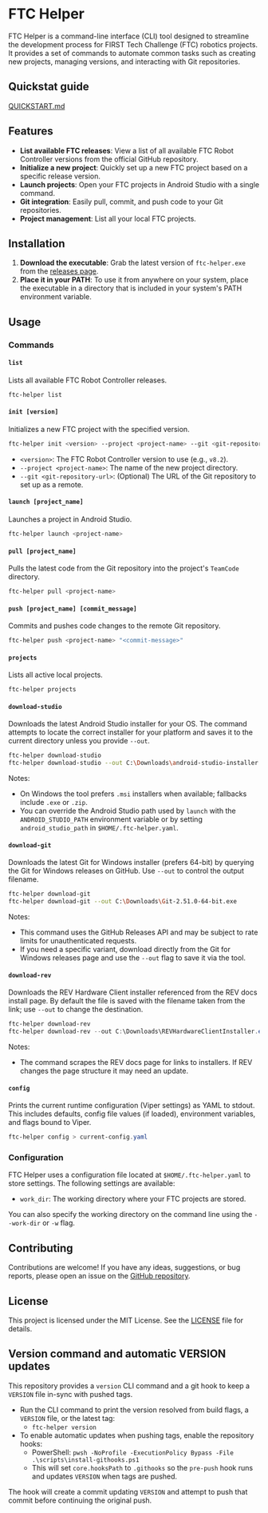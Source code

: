 # FTC Helper

FTC Helper is a command-line interface (CLI) tool designed to streamline the development process for FIRST Tech Challenge (FTC) robotics projects. It provides a set of commands to automate common tasks such as creating new projects, managing versions, and interacting with Git repositories.

## Quickstat guide 
[QUICKSTART.md](QUICKSTART.md)

## Features

- **List available FTC releases**: View a list of all available FTC Robot Controller versions from the official GitHub repository.
- **Initialize a new project**: Quickly set up a new FTC project based on a specific release version.
- **Launch projects**: Open your FTC projects in Android Studio with a single command.
- **Git integration**: Easily pull, commit, and push code to your Git repositories.
- **Project management**: List all your local FTC projects.

## Installation

1.  **Download the executable**: Grab the latest version of `ftc-helper.exe` from the [releases page](https://github.com/Harnish/ftc-helper/releases).
2.  **Place it in your PATH**: To use it from anywhere on your system, place the executable in a directory that is included in your system's PATH environment variable.

## Usage

### Commands

#### `list`

Lists all available FTC Robot Controller releases.

```bash
ftc-helper list
```

#### `init [version]`

Initializes a new FTC project with the specified version.

```bash
ftc-helper init <version> --project <project-name> --git <git-repository-url>
```

-   `<version>`: The FTC Robot Controller version to use (e.g., `v8.2`).
-   `--project <project-name>`: The name of the new project directory.
-   `--git <git-repository-url>`: (Optional) The URL of the Git repository to set up as a remote.

#### `launch [project_name]`

Launches a project in Android Studio.

```bash
ftc-helper launch <project-name>
```

#### `pull [project_name]`

Pulls the latest code from the Git repository into the project's `TeamCode` directory.

```bash
ftc-helper pull <project-name>
```

#### `push [project_name] [commit_message]`

Commits and pushes code changes to the remote Git repository.

```bash
ftc-helper push <project-name> "<commit-message>"
```

#### `projects`

Lists all active local projects.

```bash
ftc-helper projects
```

#### `download-studio`

Downloads the latest Android Studio installer for your OS. The command attempts to locate the correct installer for your platform and saves it to the current directory unless you provide `--out`.

```bash
ftc-helper download-studio
ftc-helper download-studio --out C:\Downloads\android-studio-installer.exe
```

Notes:
- On Windows the tool prefers `.msi` installers when available; fallbacks include `.exe` or `.zip`.
- You can override the Android Studio path used by `launch` with the `ANDROID_STUDIO_PATH` environment variable or by setting `android_studio_path` in `$HOME/.ftc-helper.yaml`.

#### `download-git`

Downloads the latest Git for Windows installer (prefers 64-bit) by querying the Git for Windows releases on GitHub. Use `--out` to control the output filename.

```bash
ftc-helper download-git
ftc-helper download-git --out C:\Downloads\Git-2.51.0-64-bit.exe
```

Notes:
- This command uses the GitHub Releases API and may be subject to rate limits for unauthenticated requests.
- If you need a specific variant, download directly from the Git for Windows releases page and use the `--out` flag to save it via the tool.

#### `download-rev`

Downloads the REV Hardware Client installer referenced from the REV docs install page. By default the file is saved with the filename taken from the link; use `--out` to change the destination.

```powershell
ftc-helper download-rev
ftc-helper download-rev --out C:\Downloads\REVHardwareClientInstaller.exe
```

Notes:
- The command scrapes the REV docs page for links to installers. If REV changes the page structure it may need an update.

#### `config`

Prints the current runtime configuration (Viper settings) as YAML to stdout. This includes defaults, config file values (if loaded), environment variables, and flags bound to Viper.

```powershell
ftc-helper config > current-config.yaml
```


### Configuration

FTC Helper uses a configuration file located at `$HOME/.ftc-helper.yaml` to store settings. The following settings are available:

-   `work_dir`: The working directory where your FTC projects are stored.

You can also specify the working directory on the command line using the `--work-dir` or `-w` flag.

## Contributing

Contributions are welcome! If you have any ideas, suggestions, or bug reports, please open an issue on the [GitHub repository](https://github.com/Harnish/ftc-helper/issues).

## License

This project is licensed under the MIT License. See the [LICENSE](LICENSE) file for details.

## Version command and automatic VERSION updates

This repository provides a `version` CLI command and a git hook to keep a `VERSION` file
in-sync with pushed tags.

- Run the CLI command to print the version resolved from build flags, a `VERSION` file, or the latest tag:
	- `ftc-helper version`
- To enable automatic updates when pushing tags, enable the repository hooks:
	- PowerShell: `pwsh -NoProfile -ExecutionPolicy Bypass -File .\scripts\install-githooks.ps1`
	- This will set `core.hooksPath` to `.githooks` so the `pre-push` hook runs and updates `VERSION` when tags are pushed.

The hook will create a commit updating `VERSION` and attempt to push that commit before continuing the original push.
